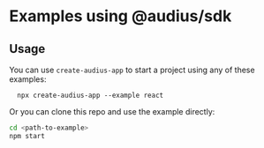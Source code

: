 # Examples using @audius/sdk

## Usage

You can use `create-audius-app` to start a project using any of these examples:

```
  npx create-audius-app --example react
```

Or you can clone this repo and use the example directly:

```sh
cd <path-to-example>
npm start
```
